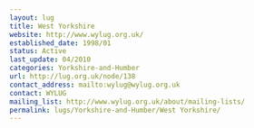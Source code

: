```yaml
---
layout: lug
title: West Yorkshire
website: http://www.wylug.org.uk/
established_date: 1998/01
status: Active
last_update: 04/2010
categories: Yorkshire-and-Humber
url: http://lug.org.uk/node/138
contact_address: mailto:wylug@wylug.org.uk
contact: WYLUG
mailing_list: http://www.wylug.org.uk/about/mailing-lists/
permalink: lugs/Yorkshire-and-Humber/West Yorkshire/
---
```

